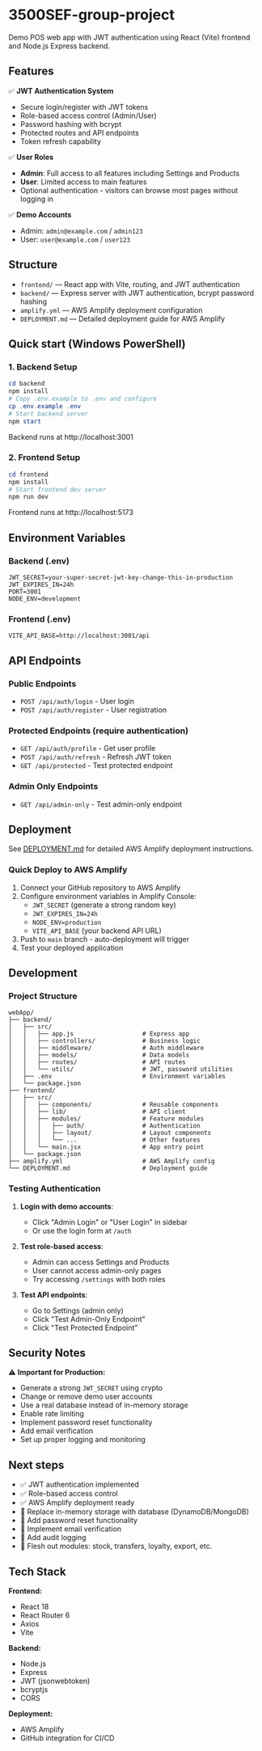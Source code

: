 # 3500SEF-group-project

Demo POS web app with JWT authentication using React (Vite) frontend and Node.js Express backend.

## Features

✅ **JWT Authentication System**
- Secure login/register with JWT tokens
- Role-based access control (Admin/User)
- Password hashing with bcrypt
- Protected routes and API endpoints
- Token refresh capability

✅ **User Roles**
- **Admin**: Full access to all features including Settings and Products
- **User**: Limited access to main features
- Optional authentication - visitors can browse most pages without logging in

✅ **Demo Accounts**
- Admin: `admin@example.com` / `admin123`
- User: `user@example.com` / `user123`

## Structure

- `frontend/` — React app with Vite, routing, and JWT authentication
- `backend/` — Express server with JWT authentication, bcrypt password hashing
- `amplify.yml` — AWS Amplify deployment configuration
- `DEPLOYMENT.md` — Detailed deployment guide for AWS Amplify

## Quick start (Windows PowerShell)

### 1. Backend Setup

```powershell
cd backend
npm install
# Copy .env.example to .env and configure
cp .env.example .env
# Start backend server
npm start
```

Backend runs at http://localhost:3001

### 2. Frontend Setup

```powershell
cd frontend
npm install
# Start frontend dev server
npm run dev
```

Frontend runs at http://localhost:5173

## Environment Variables

### Backend (.env)
```env
JWT_SECRET=your-super-secret-jwt-key-change-this-in-production
JWT_EXPIRES_IN=24h
PORT=3001
NODE_ENV=development
```

### Frontend (.env)
```env
VITE_API_BASE=http://localhost:3001/api
```

## API Endpoints

### Public Endpoints
- `POST /api/auth/login` - User login
- `POST /api/auth/register` - User registration

### Protected Endpoints (require authentication)
- `GET /api/auth/profile` - Get user profile
- `POST /api/auth/refresh` - Refresh JWT token
- `GET /api/protected` - Test protected endpoint

### Admin Only Endpoints
- `GET /api/admin-only` - Test admin-only endpoint

## Deployment

See [DEPLOYMENT.md](./DEPLOYMENT.md) for detailed AWS Amplify deployment instructions.

### Quick Deploy to AWS Amplify

1. Connect your GitHub repository to AWS Amplify
2. Configure environment variables in Amplify Console:
   - `JWT_SECRET` (generate a strong random key)
   - `JWT_EXPIRES_IN=24h`
   - `NODE_ENV=production`
   - `VITE_API_BASE` (your backend API URL)
3. Push to `main` branch - auto-deployment will trigger
4. Test your deployed application

## Development

### Project Structure
```
webApp/
├── backend/
│   ├── src/
│   │   ├── app.js                   # Express app
│   │   ├── controllers/             # Business logic
│   │   ├── middleware/              # Auth middleware
│   │   ├── models/                  # Data models
│   │   ├── routes/                  # API routes
│   │   └── utils/                   # JWT, password utilities
│   ├── .env                         # Environment variables
│   └── package.json
├── frontend/
│   ├── src/
│   │   ├── components/              # Reusable components
│   │   ├── lib/                     # API client
│   │   ├── modules/                 # Feature modules
│   │   │   ├── auth/                # Authentication
│   │   │   ├── layout/              # Layout components
│   │   │   └── ...                  # Other features
│   │   └── main.jsx                 # App entry point
│   └── package.json
├── amplify.yml                      # AWS Amplify config
└── DEPLOYMENT.md                    # Deployment guide
```

### Testing Authentication

1. **Login with demo accounts**:
   - Click "Admin Login" or "User Login" in sidebar
   - Or use the login form at `/auth`

2. **Test role-based access**:
   - Admin can access Settings and Products
   - User cannot access admin-only pages
   - Try accessing `/settings` with both roles

3. **Test API endpoints**:
   - Go to Settings (admin only)
   - Click "Test Admin-Only Endpoint"
   - Click "Test Protected Endpoint"

## Security Notes

⚠️ **Important for Production:**
- Generate a strong `JWT_SECRET` using crypto
- Change or remove demo user accounts
- Use a real database instead of in-memory storage
- Enable rate limiting
- Implement password reset functionality
- Add email verification
- Set up proper logging and monitoring

## Next steps

- ✅ JWT authentication implemented
- ✅ Role-based access control
- ✅ AWS Amplify deployment ready
- 🔲 Replace in-memory storage with database (DynamoDB/MongoDB)
- 🔲 Add password reset functionality
- 🔲 Implement email verification
- 🔲 Add audit logging
- 🔲 Flesh out modules: stock, transfers, loyalty, export, etc.

## Tech Stack

**Frontend:**
- React 18
- React Router 6
- Axios
- Vite

**Backend:**
- Node.js
- Express
- JWT (jsonwebtoken)
- bcryptjs
- CORS

**Deployment:**
- AWS Amplify
- GitHub integration for CI/CD
